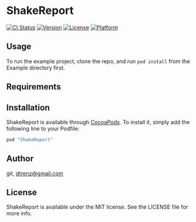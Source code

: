 # ShakeReport

[![CI Status](http://img.shields.io/travis/git/ShakeReport.svg?style=flat)](https://travis-ci.org/git/ShakeReport)
[![Version](https://img.shields.io/cocoapods/v/ShakeReport.svg?style=flat)](http://cocoapods.org/pods/ShakeReport)
[![License](https://img.shields.io/cocoapods/l/ShakeReport.svg?style=flat)](http://cocoapods.org/pods/ShakeReport)
[![Platform](https://img.shields.io/cocoapods/p/ShakeReport.svg?style=flat)](http://cocoapods.org/pods/ShakeReport)

## Usage

To run the example project, clone the repo, and run `pod install` from the Example directory first.

## Requirements

## Installation

ShakeReport is available through [CocoaPods](http://cocoapods.org). To install
it, simply add the following line to your Podfile:

```ruby
pod "ShakeReport"
```

## Author

git, dtrenz@gmail.com

## License

ShakeReport is available under the MIT license. See the LICENSE file for more info.
